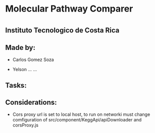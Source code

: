 <h1>Molecular Pathway Comparer<h1>

<h2>Instituto Tecnologico de Costa Rica</h2>

<h2>Made by:</h2>

<ul>
	<li>
		<p>Carlos Gomez Soza</p>
	</li>
	<li>
		<p>Yelson ... ...</p>
	</li>
</ul>


<h2>Tasks: </h2>


<h2>Considerations: </h2>
<ul>
	<li>Cors proxy url is set to local host, to run on networki must change comfiguration of src/component/KeggApi/apiDownloader and corsProxy.js</li>
</ul>
